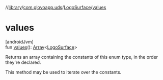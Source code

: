 //[library](../../../index.md)/[com.glovoapp.uds](../index.md)/[LogoSurface](index.md)/[values](values.md)

# values

[androidJvm]\
fun [values](values.md)(): [Array](https://kotlinlang.org/api/latest/jvm/stdlib/kotlin/-array/index.html)&lt;[LogoSurface](index.md)&gt;

Returns an array containing the constants of this enum type, in the order they're declared.

This method may be used to iterate over the constants.
